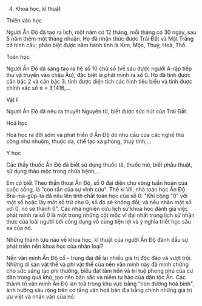 4. Khoa học, kĩ thuật

Thiên văn học

Người Ấn Độ đã tạo ra lịch, một năm có 12 tháng, mỗi tháng có 30 ngày, sau 5 năm thêm một tháng nhuận. Họ đã nhận thức được Trái Đất và Mặt Trăng có hình cầu; phân biệt được năm hành tinh là Kim, Mộc, Thuỷ, Hoả, Thổ.

Toán học

Người Ấn Độ đã sáng tạo ra hệ số 10 chữ số (về sau được người A-rập tiếp thu và truyền vào châu Âu), đặc biệt là phát minh ra số 0. Họ đã tính được căn bậc 2 và căn bậc 3; tính được diện tích các hình tiêu biểu và tính được chính xác số π = 3,1416,...

Vật lí

Người Ấn Độ đã nêu ra thuyết Nguyên tử, biết được sức hút của Trái Đất.

Hoá học

Hoá học ra đời sớm và phát triển ở Ấn Độ do nhu cầu của các nghề thủ công như nhuộm, thuộc da, chế tạo xà phòng, thuỷ tinh,...

Y học

Các thầy thuốc Ấn Độ đã biết sử dụng thuốc tê, thuốc mê, biết phẫu thuật, sử dụng thảo mộc trong chữa bệnh,...

Em có biết
Theo thần thoại Ấn Độ, số 0 đại diện cho vòng tuần hoàn của cuộc sống, là "con rắn của sự vĩnh cửu". Thế kỉ VII, nhà toán học Ấn Độ Bra-ma-gúp-ta đã nêu lên tính chất toán học của số 0: "Khi cộng "0" với một số hoặc lấy một số trừ cho 0, số đó sẽ không đổi; và nếu nhân một số với 0, nó sẽ thành 0". Các nhà nghiên cứu lịch sử khoa học đánh giá việc phát minh ra số 0 là một trong những cột mốc vĩ đại nhất trong lịch sử nhận thức của loài người bởi công dụng vô cùng tiện lợi và ý nghĩa triết học sâu xa của nó.

Những thành tựu nào về khoa học, kĩ thuật của người Ấn Độ đánh dấu sự phát triển nền khoa học của nhân loại?

Nền văn minh Ấn Độ cổ - trung đại để lại nhiều giá trị độc đáo và vượt trội. Những di sản vật thể và phi vật thể của nền văn minh này đã minh chứng cho sức sáng tạo phi thường, biểu đạt tâm hồn và trí tuệ phong phú của cư dân trong quá khứ, tạo nên bản sắc và niềm tự hào của dân tộc Ấn. Các thành tố văn minh Ấn Độ lan toả trong khu vực bằng "con đường hoà bình", ảnh hưởng sâu rộng trên cơ tầng văn hoá bản địa bằng chính những giá trị ưu việt và nhân văn của nó.